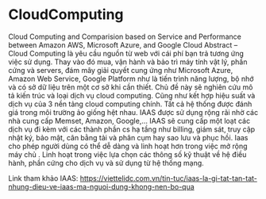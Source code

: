 # CloudComputing
Cloud Computing and Comparision based on Service and Performance between Amazon AWS, Microsoft Azure, and Google Cloud
Abstract – Cloud Computing là yêu cầu nguồn từ web với cái phí bạn trả tương ứng việc sử dụng. Thay vào đó mua, vận hành và bảo trì máy tính vật lý, phần cứng và servers, đám mây giải quyết cung ứng như Microsoft Azure, Amazon Web Service, Google Platform như là tiến trình năng lượng, bộ nhớ và có sở dữ liệu trên một cơ sở khi cần thiết. 
Chủ đề này sẽ nghiên cứu mô tả kiến trúc và loại dịch vụ cloud computing. Cũng như kết hợp hiệu suất và dịch vụ của 3 nền tảng cloud computing chính. Tất cả hệ thống được đánh giá trong môi trường ảo giống hệt nhau.
IAAS được sử dụng rộng rãi nhờ các nhà cung cấp Memset, Amazon, Google,… 
IAAS sẽ cung cấp một loạt các dịch vụ đi kèm với các thành phần cs hạ tầng như billing, giám sát, truy cập nhật ký, bảo mật, cân bằng tải và phân cụm hay sao lưu và phục hồi.
Iaas cho phép người dùng có thể dễ dàng và linh hoạt hơn trong việc mở rộng máy chủ . 
Linh hoạt trong việc lựa chọn các thông số kỹ thuật về hệ điều hành, phần cứng cho dịch vụ và sử dụng từ hệ thống mạng.

Link tham khảo IAAS:
https://viettelidc.com.vn/tin-tuc/iaas-la-gi-tat-tan-tat-nhung-dieu-ve-iaas-ma-nguoi-dung-khong-nen-bo-qua
